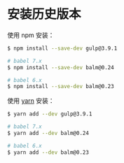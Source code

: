 # 安装历史版本

使用 npm 安装：

```sh
$ npm install --save-dev gulp@3.9.1
```

```sh
# babel 7.x
$ npm install --save-dev balm@0.24

# babel 6.x
$ npm install --save-dev balm@0.23
```

使用 [yarn](https://yarnpkg.com/en/docs/install) 安装：

```sh
$ yarn add --dev gulp@3.9.1
```

```sh
# babel 7.x
$ yarn add --dev balm@0.24

# babel 6.x
$ yarn add --dev balm@0.23
```
